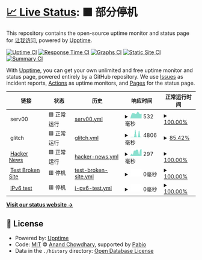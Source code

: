 # [📈 Live Status](https://demo.upptime.js.org): <!--live status--> **🟧 部分停机**

This repository contains the open-source uptime monitor and status page for [让我访问](https://demo.upptime.js.org), powered by [Upptime](https://github.com/upptime/upptime).

[![Uptime CI](https://github.com/worldciao/upptime/workflows/Uptime%20CI/badge.svg)](https://github.com/worldciao/upptime/actions?query=workflow%3A%22Uptime+CI%22)
[![Response Time CI](https://github.com/worldciao/upptime/workflows/Response%20Time%20CI/badge.svg)](https://github.com/worldciao/upptime/actions?query=workflow%3A%22Response+Time+CI%22)
[![Graphs CI](https://github.com/worldciao/upptime/workflows/Graphs%20CI/badge.svg)](https://github.com/worldciao/upptime/actions?query=workflow%3A%22Graphs+CI%22)
[![Static Site CI](https://github.com/worldciao/upptime/workflows/Static%20Site%20CI/badge.svg)](https://github.com/worldciao/upptime/actions?query=workflow%3A%22Static+Site+CI%22)
[![Summary CI](https://github.com/worldciao/upptime/workflows/Summary%20CI/badge.svg)](https://github.com/worldciao/upptime/actions?query=workflow%3A%22Summary+CI%22)

With [Upptime](https://upptime.js.org), you can get your own unlimited and free uptime monitor and status page, powered entirely by a GitHub repository. We use [Issues](https://github.com/worldciao/upptime/issues) as incident reports, [Actions](https://github.com/worldciao/upptime/actions) as uptime monitors, and [Pages](https://demo.upptime.js.org) for the status page.

<!--start: status pages-->
<!-- This summary is generated by Upptime (https://github.com/upptime/upptime) -->
<!-- Do not edit this manually, your changes will be overwritten -->
<!-- prettier-ignore -->
| 链接 | 状态 | 历史 | 响应时间 | 正常运行时间 |
| --- | ------ | ------- | ------------- | ------ |
| <img alt="" src="https://icons.duckduckgo.com/ip3/null.ico" height="13"> serv00 | 🟩 正常运行 | [serv00.yml](https://github.com/WorldCiao/upptime/commits/HEAD/history/serv00.yml) | <details><summary><img alt="响应时间图像" src="./graphs/serv00/response-time-week.png" height="20"> 532毫秒</summary><br><a href="https://worldciao.github.io/upptime/history/serv00"><img alt="响应时间 532" src="https://img.shields.io/endpoint?url=https%3A%2F%2Fraw.githubusercontent.com%2FWorldCiao%2Fupptime%2FHEAD%2Fapi%2Fserv00%2Fresponse-time.json"></a><br><a href="https://worldciao.github.io/upptime/history/serv00"><img alt="24 小时响应时间 481" src="https://img.shields.io/endpoint?url=https%3A%2F%2Fraw.githubusercontent.com%2FWorldCiao%2Fupptime%2FHEAD%2Fapi%2Fserv00%2Fresponse-time-day.json"></a><br><a href="https://worldciao.github.io/upptime/history/serv00"><img alt="7 天正常运行时间 532" src="https://img.shields.io/endpoint?url=https%3A%2F%2Fraw.githubusercontent.com%2FWorldCiao%2Fupptime%2FHEAD%2Fapi%2Fserv00%2Fresponse-time-week.json"></a><br><a href="https://worldciao.github.io/upptime/history/serv00"><img alt="30天的正常运行时间 532" src="https://img.shields.io/endpoint?url=https%3A%2F%2Fraw.githubusercontent.com%2FWorldCiao%2Fupptime%2FHEAD%2Fapi%2Fserv00%2Fresponse-time-month.json"></a><br><a href="https://worldciao.github.io/upptime/history/serv00"><img alt="1年的正常运行时间 532" src="https://img.shields.io/endpoint?url=https%3A%2F%2Fraw.githubusercontent.com%2FWorldCiao%2Fupptime%2FHEAD%2Fapi%2Fserv00%2Fresponse-time-year.json"></a></details> | <details><summary><a href="https://worldciao.github.io/upptime/history/serv00">100.00%</a></summary><a href="https://worldciao.github.io/upptime/history/serv00"><img alt="正常运行时间 100.00%" src="https://img.shields.io/endpoint?url=https%3A%2F%2Fraw.githubusercontent.com%2FWorldCiao%2Fupptime%2FHEAD%2Fapi%2Fserv00%2Fuptime.json"></a><br><a href="https://worldciao.github.io/upptime/history/serv00"><img alt="24 小时正常运行时间 100.00%" src="https://img.shields.io/endpoint?url=https%3A%2F%2Fraw.githubusercontent.com%2FWorldCiao%2Fupptime%2FHEAD%2Fapi%2Fserv00%2Fuptime-day.json"></a><br><a href="https://worldciao.github.io/upptime/history/serv00"><img alt="7 天正常运行时间 100.00%" src="https://img.shields.io/endpoint?url=https%3A%2F%2Fraw.githubusercontent.com%2FWorldCiao%2Fupptime%2FHEAD%2Fapi%2Fserv00%2Fuptime-week.json"></a><br><a href="https://worldciao.github.io/upptime/history/serv00"><img alt="30天的正常运行时间 100.00%" src="https://img.shields.io/endpoint?url=https%3A%2F%2Fraw.githubusercontent.com%2FWorldCiao%2Fupptime%2FHEAD%2Fapi%2Fserv00%2Fuptime-month.json"></a><br><a href="https://worldciao.github.io/upptime/history/serv00"><img alt="1年的正常运行时间 100.00%" src="https://img.shields.io/endpoint?url=https%3A%2F%2Fraw.githubusercontent.com%2FWorldCiao%2Fupptime%2FHEAD%2Fapi%2Fserv00%2Fuptime-year.json"></a></details>
| <img alt="" src="https://icons.duckduckgo.com/ip3/null.ico" height="13"> glitch | 🟩 正常运行 | [glitch.yml](https://github.com/WorldCiao/upptime/commits/HEAD/history/glitch.yml) | <details><summary><img alt="响应时间图像" src="./graphs/glitch/response-time-week.png" height="20"> 4806毫秒</summary><br><a href="https://worldciao.github.io/upptime/history/glitch"><img alt="响应时间 4806" src="https://img.shields.io/endpoint?url=https%3A%2F%2Fraw.githubusercontent.com%2FWorldCiao%2Fupptime%2FHEAD%2Fapi%2Fglitch%2Fresponse-time.json"></a><br><a href="https://worldciao.github.io/upptime/history/glitch"><img alt="24 小时响应时间 6724" src="https://img.shields.io/endpoint?url=https%3A%2F%2Fraw.githubusercontent.com%2FWorldCiao%2Fupptime%2FHEAD%2Fapi%2Fglitch%2Fresponse-time-day.json"></a><br><a href="https://worldciao.github.io/upptime/history/glitch"><img alt="7 天正常运行时间 4806" src="https://img.shields.io/endpoint?url=https%3A%2F%2Fraw.githubusercontent.com%2FWorldCiao%2Fupptime%2FHEAD%2Fapi%2Fglitch%2Fresponse-time-week.json"></a><br><a href="https://worldciao.github.io/upptime/history/glitch"><img alt="30天的正常运行时间 4806" src="https://img.shields.io/endpoint?url=https%3A%2F%2Fraw.githubusercontent.com%2FWorldCiao%2Fupptime%2FHEAD%2Fapi%2Fglitch%2Fresponse-time-month.json"></a><br><a href="https://worldciao.github.io/upptime/history/glitch"><img alt="1年的正常运行时间 4806" src="https://img.shields.io/endpoint?url=https%3A%2F%2Fraw.githubusercontent.com%2FWorldCiao%2Fupptime%2FHEAD%2Fapi%2Fglitch%2Fresponse-time-year.json"></a></details> | <details><summary><a href="https://worldciao.github.io/upptime/history/glitch">85.42%</a></summary><a href="https://worldciao.github.io/upptime/history/glitch"><img alt="正常运行时间 85.42%" src="https://img.shields.io/endpoint?url=https%3A%2F%2Fraw.githubusercontent.com%2FWorldCiao%2Fupptime%2FHEAD%2Fapi%2Fglitch%2Fuptime.json"></a><br><a href="https://worldciao.github.io/upptime/history/glitch"><img alt="24 小时正常运行时间 75.83%" src="https://img.shields.io/endpoint?url=https%3A%2F%2Fraw.githubusercontent.com%2FWorldCiao%2Fupptime%2FHEAD%2Fapi%2Fglitch%2Fuptime-day.json"></a><br><a href="https://worldciao.github.io/upptime/history/glitch"><img alt="7 天正常运行时间 85.42%" src="https://img.shields.io/endpoint?url=https%3A%2F%2Fraw.githubusercontent.com%2FWorldCiao%2Fupptime%2FHEAD%2Fapi%2Fglitch%2Fuptime-week.json"></a><br><a href="https://worldciao.github.io/upptime/history/glitch"><img alt="30天的正常运行时间 85.42%" src="https://img.shields.io/endpoint?url=https%3A%2F%2Fraw.githubusercontent.com%2FWorldCiao%2Fupptime%2FHEAD%2Fapi%2Fglitch%2Fuptime-month.json"></a><br><a href="https://worldciao.github.io/upptime/history/glitch"><img alt="1年的正常运行时间 85.42%" src="https://img.shields.io/endpoint?url=https%3A%2F%2Fraw.githubusercontent.com%2FWorldCiao%2Fupptime%2FHEAD%2Fapi%2Fglitch%2Fuptime-year.json"></a></details>
| <img alt="" src="https://icons.duckduckgo.com/ip3/news.ycombinator.com.ico" height="13"> [Hacker News](https://news.ycombinator.com) | 🟩 正常运行 | [hacker-news.yml](https://github.com/WorldCiao/upptime/commits/HEAD/history/hacker-news.yml) | <details><summary><img alt="响应时间图像" src="./graphs/hacker-news/response-time-week.png" height="20"> 297毫秒</summary><br><a href="https://worldciao.github.io/upptime/history/hacker-news"><img alt="响应时间 297" src="https://img.shields.io/endpoint?url=https%3A%2F%2Fraw.githubusercontent.com%2FWorldCiao%2Fupptime%2FHEAD%2Fapi%2Fhacker-news%2Fresponse-time.json"></a><br><a href="https://worldciao.github.io/upptime/history/hacker-news"><img alt="24 小时响应时间 453" src="https://img.shields.io/endpoint?url=https%3A%2F%2Fraw.githubusercontent.com%2FWorldCiao%2Fupptime%2FHEAD%2Fapi%2Fhacker-news%2Fresponse-time-day.json"></a><br><a href="https://worldciao.github.io/upptime/history/hacker-news"><img alt="7 天正常运行时间 297" src="https://img.shields.io/endpoint?url=https%3A%2F%2Fraw.githubusercontent.com%2FWorldCiao%2Fupptime%2FHEAD%2Fapi%2Fhacker-news%2Fresponse-time-week.json"></a><br><a href="https://worldciao.github.io/upptime/history/hacker-news"><img alt="30天的正常运行时间 297" src="https://img.shields.io/endpoint?url=https%3A%2F%2Fraw.githubusercontent.com%2FWorldCiao%2Fupptime%2FHEAD%2Fapi%2Fhacker-news%2Fresponse-time-month.json"></a><br><a href="https://worldciao.github.io/upptime/history/hacker-news"><img alt="1年的正常运行时间 297" src="https://img.shields.io/endpoint?url=https%3A%2F%2Fraw.githubusercontent.com%2FWorldCiao%2Fupptime%2FHEAD%2Fapi%2Fhacker-news%2Fresponse-time-year.json"></a></details> | <details><summary><a href="https://worldciao.github.io/upptime/history/hacker-news">100.00%</a></summary><a href="https://worldciao.github.io/upptime/history/hacker-news"><img alt="正常运行时间 100.00%" src="https://img.shields.io/endpoint?url=https%3A%2F%2Fraw.githubusercontent.com%2FWorldCiao%2Fupptime%2FHEAD%2Fapi%2Fhacker-news%2Fuptime.json"></a><br><a href="https://worldciao.github.io/upptime/history/hacker-news"><img alt="24 小时正常运行时间 100.00%" src="https://img.shields.io/endpoint?url=https%3A%2F%2Fraw.githubusercontent.com%2FWorldCiao%2Fupptime%2FHEAD%2Fapi%2Fhacker-news%2Fuptime-day.json"></a><br><a href="https://worldciao.github.io/upptime/history/hacker-news"><img alt="7 天正常运行时间 100.00%" src="https://img.shields.io/endpoint?url=https%3A%2F%2Fraw.githubusercontent.com%2FWorldCiao%2Fupptime%2FHEAD%2Fapi%2Fhacker-news%2Fuptime-week.json"></a><br><a href="https://worldciao.github.io/upptime/history/hacker-news"><img alt="30天的正常运行时间 100.00%" src="https://img.shields.io/endpoint?url=https%3A%2F%2Fraw.githubusercontent.com%2FWorldCiao%2Fupptime%2FHEAD%2Fapi%2Fhacker-news%2Fuptime-month.json"></a><br><a href="https://worldciao.github.io/upptime/history/hacker-news"><img alt="1年的正常运行时间 100.00%" src="https://img.shields.io/endpoint?url=https%3A%2F%2Fraw.githubusercontent.com%2FWorldCiao%2Fupptime%2FHEAD%2Fapi%2Fhacker-news%2Fuptime-year.json"></a></details>
| <img alt="" src="https://icons.duckduckgo.com/ip3/thissitedoesnotexist.koj.co.ico" height="13"> [Test Broken Site](https://thissitedoesnotexist.koj.co) | 🟥 停机 | [test-broken-site.yml](https://github.com/WorldCiao/upptime/commits/HEAD/history/test-broken-site.yml) | <details><summary><img alt="响应时间图像" src="./graphs/test-broken-site/response-time-week.png" height="20"> 0毫秒</summary><br><a href="https://worldciao.github.io/upptime/history/test-broken-site"><img alt="响应时间 0" src="https://img.shields.io/endpoint?url=https%3A%2F%2Fraw.githubusercontent.com%2FWorldCiao%2Fupptime%2FHEAD%2Fapi%2Ftest-broken-site%2Fresponse-time.json"></a><br><a href="https://worldciao.github.io/upptime/history/test-broken-site"><img alt="24 小时响应时间 0" src="https://img.shields.io/endpoint?url=https%3A%2F%2Fraw.githubusercontent.com%2FWorldCiao%2Fupptime%2FHEAD%2Fapi%2Ftest-broken-site%2Fresponse-time-day.json"></a><br><a href="https://worldciao.github.io/upptime/history/test-broken-site"><img alt="7 天正常运行时间 0" src="https://img.shields.io/endpoint?url=https%3A%2F%2Fraw.githubusercontent.com%2FWorldCiao%2Fupptime%2FHEAD%2Fapi%2Ftest-broken-site%2Fresponse-time-week.json"></a><br><a href="https://worldciao.github.io/upptime/history/test-broken-site"><img alt="30天的正常运行时间 0" src="https://img.shields.io/endpoint?url=https%3A%2F%2Fraw.githubusercontent.com%2FWorldCiao%2Fupptime%2FHEAD%2Fapi%2Ftest-broken-site%2Fresponse-time-month.json"></a><br><a href="https://worldciao.github.io/upptime/history/test-broken-site"><img alt="1年的正常运行时间 0" src="https://img.shields.io/endpoint?url=https%3A%2F%2Fraw.githubusercontent.com%2FWorldCiao%2Fupptime%2FHEAD%2Fapi%2Ftest-broken-site%2Fresponse-time-year.json"></a></details> | <details><summary><a href="https://worldciao.github.io/upptime/history/test-broken-site">100.00%</a></summary><a href="https://worldciao.github.io/upptime/history/test-broken-site"><img alt="正常运行时间 100.00%" src="https://img.shields.io/endpoint?url=https%3A%2F%2Fraw.githubusercontent.com%2FWorldCiao%2Fupptime%2FHEAD%2Fapi%2Ftest-broken-site%2Fuptime.json"></a><br><a href="https://worldciao.github.io/upptime/history/test-broken-site"><img alt="24 小时正常运行时间 100.00%" src="https://img.shields.io/endpoint?url=https%3A%2F%2Fraw.githubusercontent.com%2FWorldCiao%2Fupptime%2FHEAD%2Fapi%2Ftest-broken-site%2Fuptime-day.json"></a><br><a href="https://worldciao.github.io/upptime/history/test-broken-site"><img alt="7 天正常运行时间 100.00%" src="https://img.shields.io/endpoint?url=https%3A%2F%2Fraw.githubusercontent.com%2FWorldCiao%2Fupptime%2FHEAD%2Fapi%2Ftest-broken-site%2Fuptime-week.json"></a><br><a href="https://worldciao.github.io/upptime/history/test-broken-site"><img alt="30天的正常运行时间 100.00%" src="https://img.shields.io/endpoint?url=https%3A%2F%2Fraw.githubusercontent.com%2FWorldCiao%2Fupptime%2FHEAD%2Fapi%2Ftest-broken-site%2Fuptime-month.json"></a><br><a href="https://worldciao.github.io/upptime/history/test-broken-site"><img alt="1年的正常运行时间 100.00%" src="https://img.shields.io/endpoint?url=https%3A%2F%2Fraw.githubusercontent.com%2FWorldCiao%2Fupptime%2FHEAD%2Fapi%2Ftest-broken-site%2Fuptime-year.json"></a></details>
| <img alt="" src="https://icons.duckduckgo.com/ip3/null.ico" height="13"> [IPv6 test](forwardemail.net) | 🟥 停机 | [i-pv6-test.yml](https://github.com/WorldCiao/upptime/commits/HEAD/history/i-pv6-test.yml) | <details><summary><img alt="响应时间图像" src="./graphs/i-pv6-test/response-time-week.png" height="20"> 0毫秒</summary><br><a href="https://worldciao.github.io/upptime/history/i-pv6-test"><img alt="响应时间 0" src="https://img.shields.io/endpoint?url=https%3A%2F%2Fraw.githubusercontent.com%2FWorldCiao%2Fupptime%2FHEAD%2Fapi%2Fi-pv6-test%2Fresponse-time.json"></a><br><a href="https://worldciao.github.io/upptime/history/i-pv6-test"><img alt="24 小时响应时间 0" src="https://img.shields.io/endpoint?url=https%3A%2F%2Fraw.githubusercontent.com%2FWorldCiao%2Fupptime%2FHEAD%2Fapi%2Fi-pv6-test%2Fresponse-time-day.json"></a><br><a href="https://worldciao.github.io/upptime/history/i-pv6-test"><img alt="7 天正常运行时间 0" src="https://img.shields.io/endpoint?url=https%3A%2F%2Fraw.githubusercontent.com%2FWorldCiao%2Fupptime%2FHEAD%2Fapi%2Fi-pv6-test%2Fresponse-time-week.json"></a><br><a href="https://worldciao.github.io/upptime/history/i-pv6-test"><img alt="30天的正常运行时间 0" src="https://img.shields.io/endpoint?url=https%3A%2F%2Fraw.githubusercontent.com%2FWorldCiao%2Fupptime%2FHEAD%2Fapi%2Fi-pv6-test%2Fresponse-time-month.json"></a><br><a href="https://worldciao.github.io/upptime/history/i-pv6-test"><img alt="1年的正常运行时间 0" src="https://img.shields.io/endpoint?url=https%3A%2F%2Fraw.githubusercontent.com%2FWorldCiao%2Fupptime%2FHEAD%2Fapi%2Fi-pv6-test%2Fresponse-time-year.json"></a></details> | <details><summary><a href="https://worldciao.github.io/upptime/history/i-pv6-test">100.00%</a></summary><a href="https://worldciao.github.io/upptime/history/i-pv6-test"><img alt="正常运行时间 100.00%" src="https://img.shields.io/endpoint?url=https%3A%2F%2Fraw.githubusercontent.com%2FWorldCiao%2Fupptime%2FHEAD%2Fapi%2Fi-pv6-test%2Fuptime.json"></a><br><a href="https://worldciao.github.io/upptime/history/i-pv6-test"><img alt="24 小时正常运行时间 100.00%" src="https://img.shields.io/endpoint?url=https%3A%2F%2Fraw.githubusercontent.com%2FWorldCiao%2Fupptime%2FHEAD%2Fapi%2Fi-pv6-test%2Fuptime-day.json"></a><br><a href="https://worldciao.github.io/upptime/history/i-pv6-test"><img alt="7 天正常运行时间 100.00%" src="https://img.shields.io/endpoint?url=https%3A%2F%2Fraw.githubusercontent.com%2FWorldCiao%2Fupptime%2FHEAD%2Fapi%2Fi-pv6-test%2Fuptime-week.json"></a><br><a href="https://worldciao.github.io/upptime/history/i-pv6-test"><img alt="30天的正常运行时间 100.00%" src="https://img.shields.io/endpoint?url=https%3A%2F%2Fraw.githubusercontent.com%2FWorldCiao%2Fupptime%2FHEAD%2Fapi%2Fi-pv6-test%2Fuptime-month.json"></a><br><a href="https://worldciao.github.io/upptime/history/i-pv6-test"><img alt="1年的正常运行时间 100.00%" src="https://img.shields.io/endpoint?url=https%3A%2F%2Fraw.githubusercontent.com%2FWorldCiao%2Fupptime%2FHEAD%2Fapi%2Fi-pv6-test%2Fuptime-year.json"></a></details>

<!--end: status pages-->

[**Visit our status website →**](https://demo.upptime.js.org)

## 📄 License

- Powered by: [Upptime](https://github.com/upptime/upptime)
- Code: [MIT](./LICENSE) © [Anand Chowdhary](https://anandchowdhary.com), supported by [Pabio](https://pabio.com)
- Data in the `./history` directory: [Open Database License](https://opendatacommons.org/licenses/odbl/1-0/)
